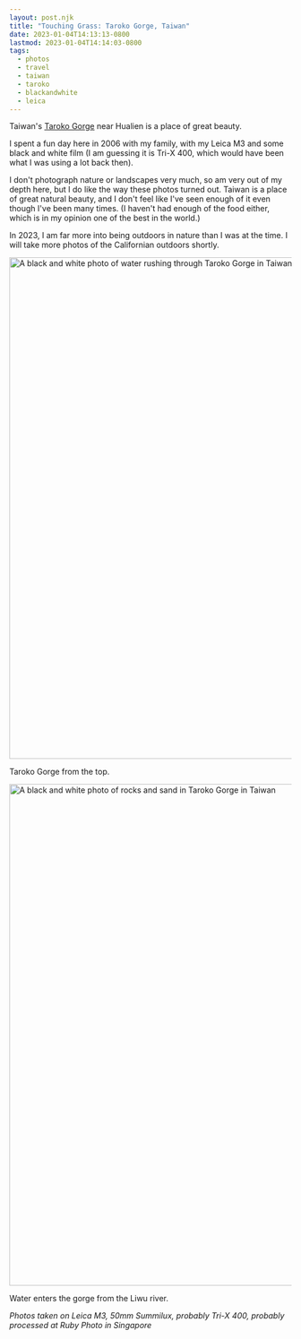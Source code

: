 ```yaml
---
layout: post.njk
title: "Touching Grass: Taroko Gorge, Taiwan"
date: 2023-01-04T14:13:13-0800
lastmod: 2023-01-04T14:14:03-0800
tags: 
  - photos
  - travel
  - taiwan
  - taroko
  - blackandwhite
  - leica
---
```

Taiwan's [Taroko Gorge](https://en.wikipedia.org/wiki/Taroko_National_Park) near Hualien is a place of great beauty.

I spent a fun day here in 2006 with my family, with my Leica M3 and some black and white film (I am guessing it is Tri-X 400, which would have been what I was using a lot back then).

I don't photograph nature or landscapes very much, so am very out of my depth here, but I do like the way these photos turned out. Taiwan is a place of great natural beauty, and I don't feel like I've seen enough of it even though I've been many times. (I haven't had enough of the food either, which is in my opinion one of the best in the world.)

In 2023, I am far more into being outdoors in nature than I was at the time. I will take more photos of the Californian outdoors shortly.

<img src="/img/797e6db271.jpg" width="600" height="896" alt="A black and white photo of water rushing through Taroko Gorge in Taiwan" />

Taroko Gorge from the top.

<img src="/img/224b188eab.jpg" width="600" height="896" alt="A black and white photo of rocks and sand in Taroko Gorge in Taiwan" />

Water enters the gorge from the Liwu river.

_Photos taken on Leica M3, 50mm Summilux, probably Tri-X 400, probably processed at Ruby Photo in Singapore_

